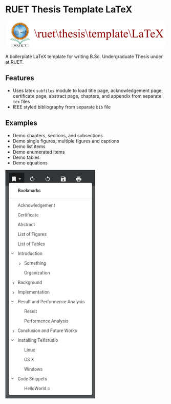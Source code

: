 # RUET Thesis Template LaTeX

![Cover](doc/cover.png)

A boilerplate LaTeX template for writing B.Sc. Undergraduate Thesis under at RUET.

## Features

* Uses latex `subfiles` module to load title page, acknowledgement page, certificate page, abstract page, chapters, and appendix from separate `tex` files
* IEEE styled bibliography from separate `bib` file

## Examples

* Demo chapters, sections, and subsections
* Demo single figures, multiple figures and captions
* Demo list items
* Demo enumerated items
* Demo tables
* Demo equations

![Contents](doc/href.png)
